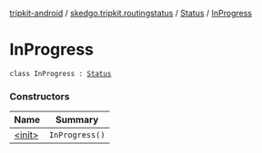 [tripkit-android](../../../index.md) / [skedgo.tripkit.routingstatus](../../index.md) / [Status](../index.md) / [InProgress](./index.md)

# InProgress

`class InProgress : `[`Status`](../index.md)

### Constructors

| Name | Summary |
|---|---|
| [&lt;init&gt;](-init-.md) | `InProgress()` |
